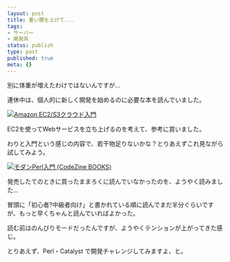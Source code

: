 ```yaml
---
layout: post
title: 重い腰を上げて...
tags:
- サーバー
- 開発系
status: publish
type: post
published: true
meta: {}
---
```

別に体重が増えたわけではないんですが...

連休中は、個人的に新しく開発を始めるのに必要な本を読んでいました。

<a href="http://www.amazon.co.jp/exec/obidos/ASIN/4798021555/masawo-22/ref=nosim/" name="amazletlink" target="_blank"><img src="http://ecx.images-amazon.com/images/I/41QHzR8v3aL._SL160_.jpg" alt="Amazon EC2/S3クラウド入門" style="border: none;" /></a>

EC2を使ってWebサービスを立ち上げるのを考えて、参考に買いました。

わりと入門という感じの内容で、若干物足りないかな？とりあえずこれ見ながら試してみよう。

<a href="http://www.amazon.co.jp/exec/obidos/ASIN/4798119172/masawo-22/ref=nosim/" name="amazletlink" target="_blank"><img src="http://ecx.images-amazon.com/images/I/417K6qXAgvL._SL160_.jpg" alt="モダンPerl入門 (CodeZine BOOKS)" style="border: none;" /></a>

発売したてのときに買ったままろくに読んでいなかったのを、ようやく読みました...

冒頭に「初心者?中級者向け」と書かれている順に読んでまだ半分ぐらいですが、もっと早くちゃんと読んでいればよかった。

読む前はのんびりモードだったんですが、ようやくテンションが上がってきた感じ。

とりあえず、Perl・Catalyst で開発チャレンジしてみますよ、と。
